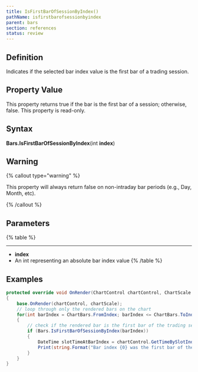 ```yaml
---
title: IsFirstBarOfSessionByIndex()
pathName: isfirstbarofsessionbyindex
parent: bars
section: references
status: review
---
```


## Definition

Indicates if the selected bar index value is the first bar of a trading session.

## Property Value

This property returns true if the bar is the first bar of a session; otherwise, false. This property is read-only.

## Syntax

**Bars.IsFirstBarOfSessionByIndex**(int **index**)

## Warning

{% callout type="warning" %}

This property will always return false on non-intraday bar periods (e.g., Day, Month, etc).

{% /callout %}

## Parameters

{% table %}

---

* **index**
* An int representing an absolute bar index value
{% /table %}

## Examples

```csharp
protected override void OnRender(ChartControl chartControl, ChartScale chartScale)
{
    base.OnRender(chartControl, chartScale);
    // loop through only the rendered bars on the chart 
    for(int barIndex = ChartBars.FromIndex; barIndex <= ChartBars.ToIndex; barIndex++)
    {
        // check if the rendered bar is the first bar of the trading session
        if (Bars.IsFirstBarOfSessionByIndex(barIndex))
        {
            DateTime slotTimeAtBarIndex = chartControl.GetTimeBySlotIndex(barIndex);
            Print(string.Format("Bar index {0} was the first bar of the session at slot time {1}.", barIndex, slotTimeAtBarIndex));
        }
    }
}
```
